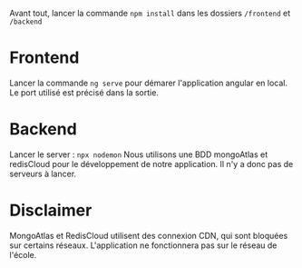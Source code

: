 Avant tout, lancer la commande `npm install` dans les dossiers `/frontend` et `/backend`

# **Frontend**

Lancer la commande `ng serve` pour démarer l'application angular en local. Le port utilisé est précisé dans la sortie.

# **Backend**

Lancer le server : `npx nodemon`
Nous utilisons une BDD mongoAtlas et redisCloud pour le développement de notre application. Il n'y a donc pas de serveurs à lancer.

# **Disclaimer**

MongoAtlas et RedisCloud utilisent des connexion CDN, qui sont bloquées sur certains réseaux. L'application ne fonctionnera pas sur le réseau de l'école.
